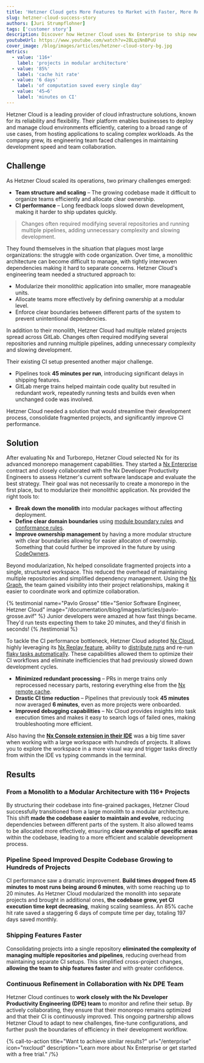```yaml
---
title: 'Hetzner Cloud gets More Features to Market with Faster, More Reliable CI'
slug: hetzner-cloud-success-story
authors: [Juri Strumpflohner]
tags: ['customer story']
description: Discover how Hetzner Cloud uses Nx Enterprise to ship new features to market faster and with more reliability.
youtubeUrl: https://www.youtube.com/watch?v=2BLqiNnBPuU
cover_image: /blog/images/articles/hetzner-cloud-story-bg.jpg
metrics:
  - value: '116+'
    label: 'projects in modular architecture'
  - value: '85%'
    label: 'cache hit rate'
  - value: '6 days'
    label: 'of computation saved every single day'
  - value: '45→6'
    label: 'minutes on CI'
---
```


Hetzner Cloud is a leading provider of cloud infrastructure solutions, known for its reliability and flexibility. Their platform enables businesses to deploy and manage cloud environments efficiently, catering to a broad range of use cases, from hosting applications to scaling complex workloads. As the company grew, its engineering team faced challenges in maintaining development speed and team collaboration.

## Challenge

As Hetzner Cloud scaled its operations, two primary challenges emerged:

- **Team structure and scaling** – The growing codebase made it difficult to organize teams efficiently and allocate clear ownership.
- **CI performance** – Long feedback loops slowed down development, making it harder to ship updates quickly.

> Changes often required modifying several repositories and running multiple pipelines, adding unnecessary complexity and slowing development.

They found themselves in the situation that plagues most large organizations: the struggle with code organization. Over time, a monolithic architecture can become difficult to manage, with tightly interwoven dependencies making it hard to separate concerns. Hetzner Cloud's engineering team needed a structured approach to:

- Modularize their monolithic application into smaller, more manageable units.
- Allocate teams more effectively by defining ownership at a modular level.
- Enforce clear boundaries between different parts of the system to prevent unintentional dependencies.

In addition to their monolith, Hetzner Cloud had multiple related projects spread across GitLab. Changes often required modifying several repositories and running multiple pipelines, adding unnecessary complexity and slowing development.

Their existing CI setup presented another major challenge.

- Pipelines took **45 minutes per run**, introducing significant delays in shipping features.
- GitLab merge trains helped maintain code quality but resulted in redundant work, repeatedly running tests and builds even when unchanged code was involved.

Hetzner Cloud needed a solution that would streamline their development process, consolidate fragmented projects, and significantly improve CI performance.

## Solution

After evaluating Nx and Turborepo, Hetzner Cloud selected Nx for its advanced monorepo management capabilities. They started a [Nx Enterprise](/enterprise) contract and closely collaborated with the Nx Developer Productivity Engineers to assess Hetzner's current software landscape and evaluate the best strategy. Their goal was not necessarily to create a monorepo in the first place, but to modularize their monolithic application. Nx provided the right tools to:

- **Break down the monolith** into modular packages without affecting deployment.
- **Define clear domain boundaries** using [module boundary rules](/features/enforce-module-boundaries) and [conformance rules](/nx-api/conformance).
- **Improve ownership management** by having a more modular structure with clear boundaries allowing for easier allocaton of owernship. Something that could further be improved in the future by using [CodeOwners](/nx-enterprise/powerpack/owners).

Beyond modularization, Nx helped consolidate fragmented projects into a single, structured workspace. This reduced the overhead of maintaining multiple repositories and simplified dependency management. Using the [Nx Graph](/features/explore-graph), the team gained visibility into their project relationships, making it easier to coordinate work and optimize collaboration.

{% testimonial
    name="Pavlo Grosse"
    title="Senior Software Engineer, Hetzner Cloud"
    image="/documentation/blog/images/articles/pavlo-grosse.avif" %}
Junior developers were amazed at how fast things became. They'd run tests expecting them to take 20 minutes, and they'd finish in seconds!
{% /testimonial %}

To tackle the CI performance bottleneck, Hetzner Cloud adopted [Nx Cloud](/ci/features/remote-cache), highly leveraging its [Nx Replay feature](/ci/features/remote-cache), ability to [distribute runs](/ci/features/distribute-task-execution) and re-run [flaky tasks automatically](/ci/features/flaky-tasks). These capabilities allowed them to optimize their CI workflows and eliminate inefficiencies that had previously slowed down development cycles.

- **Minimized redundant processing** – PRs in merge trains only reprocessed necessary parts, restoring everything else from the [Nx remote cache](/ci/features/remote-cache).
- **Drastic CI time reduction** – Pipelines that previously took **45 minutes** now averaged **6 minutes**, even as more projects were onboarded.
- **Improved debugging capabilities** – Nx Cloud provides insights into task execution times and makes it easy to search logs of failed ones, making troubleshooting more efficient.

Also having the **[Nx Console extension in their IDE](/getting-started/editor-setup)** was a big time saver when working with a large workspace with hundreds of projects. It allows you to explore the workspace in a more visual way and trigger tasks directly from within the IDE vs typing commands in the terminal.

## Results

### From a Monolith to a Modular Architecture with 116+ Projects

By structuring their codebase into fine-grained packages, Hetzner Cloud successfully transitioned from a large monolith to a modular architecture. This shift **made the codebase easier to maintain and evolve**, reducing dependencies between different parts of the system. It also allowed teams to be allocated more effectively, ensuring **clear ownership of specific areas** within the codebase, leading to a more efficient and scalable development process.

### Pipeline Speed Improved Despite Codebase Growing to Hundreds of Projects

CI performance saw a dramatic improvement. **Build times dropped from 45 minutes to most runs being around 6 minutes**, with some reaching up to 20 minutes. As Hetzner Cloud modularized the monolith into separate projects and brought in additional ones, **the codebase grew, yet CI execution time kept decreasing**, making scaling seamless. An 85% cache hit rate saved a staggering 6 days of compute time per day, totaling 197 days saved monthly.

### Shipping Features Faster

Consolidating projects into a single repository **eliminated the complexity of managing multiple repositories and pipelines**, reducing overhead from maintaining separate CI setups. This simplified cross-project changes, **allowing the team to ship features faster** and with greater confidence.

### Continuous Refinement in Collaboration with Nx DPE Team

Hetzner Cloud continues to **work closely with the Nx Developer Productivity Engineering (DPE) team** to monitor and refine their setup. By actively collaborating, they ensure that their monorepo remains optimized and that their CI is continuously improved. This ongoing partnership allows Hetzner Cloud to adapt to new challenges, fine-tune configurations, and further push the boundaries of efficiency in their development workflow.

{% call-to-action title="Want to achieve similar results?" url="/enterprise" icon="nxcloud" description="Learn more about Nx Enterprise or get started with a free trial." /%}
